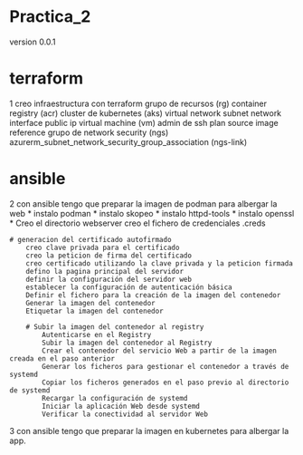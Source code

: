 # Practica_2
version 0.0.1
# terraform
1 creo infraestructura con terraform
    grupo de recursos (rg)
    container registry (acr)
    cluster de kubernetes (aks)
    virtual network
    subnet
    network interface
    public ip
    virtual machine (vm)
    admin de ssh
    plan
    source image reference
    grupo de network security (ngs)
    azurerm_subnet_network_security_group_association (ngs-link)

# ansible
2 con ansible tengo que preparar la imagen de podman para albergar la web
    * instalo podman
    * instalo skopeo
    * instalo httpd-tools
    * instalo openssl
    * Creo el directorio webserver
    creo el fichero de credenciales .creds

    # generacion del certificado autofirmado
        creo clave privada para el certificado
        creo la peticion de firma del certificado
        creo certificado utilizando la clave privada y la peticion firmada
        defino la pagina principal del servidor
        definir la configuración del servidor web
        establecer la configuración de autenticación básica
        Definir el fichero para la creación de la imagen del contenedor
        Generar la imagen del contenedor
        Etiquetar la imagen del contenedor
        
        # Subir la imagen del contenedor al registry
            Autenticarse en el Registry
            Subir la imagen del contenedor al Registry
            Crear el contenedor del servicio Web a partir de la imagen creada en el paso anterior
            Generar los ficheros para gestionar el contenedor a través de systemd
            Copiar los ficheros generados en el paso previo al directorio de systemd
            Recargar la configuración de systemd
            Iniciar la aplicación Web desde systemd
            Verificar la conectividad al servidor Web

3 con ansible tengo que preparar la imagen en kubernetes para albergar la app.
